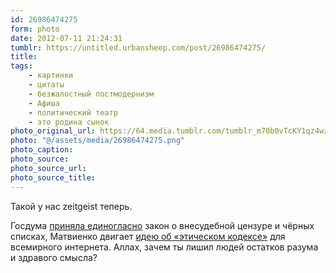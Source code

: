 ```yaml
---
id: 26986474275
form: photo
date: 2012-07-11 21:24:31
tumblr: https://untitled.urbansheep.com/post/26986474275/
title:
tags:
    - картинки
    - цитаты
    - безжалостный постмодернизм
    - Афиша
    - политический театр
    - это родина сынок
photo_original_url: https://64.media.tumblr.com/tumblr_m70b0vTcKY1qz4wzio1_500.png
photo: "@/assets/media/26986474275.png"
photo_caption:
photo_source:
photo_source_url:
photo_source_title:
---
```


<p>Такой у нас zeitgeist теперь.</p>

<p>Госдума <a href="http://lenta.ru/news/2012/07/11/secondstep/">приняла единогласно</a> закон о внесудебной цензуре и чёрных списках, Матвиенко двигает <a href="http://lenta.ru/news/2012/07/11/godwhy/">идею об «этическом кодексе»</a> для всемирного интернета. Аллах, зачем ты лишил людей остатков разума и здравого смысла?</p>
